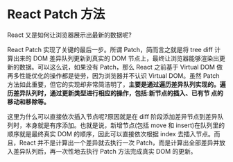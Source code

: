 # React Patch 方法
 
React 又是如何让浏览器展示出最新的数据呢?

React Patch 实现了关键的最后一步。所谓 Patch，简而言之就是将 tree diff 计算出来的 DOM 差异队列更新到真实的 DOM 节点上，最终让浏览器能够渲染出更新的数据。可以这么说，如果没有 Patch，那么 React 之前基于 Virtual DOM 做再多性能优化的操作都是徒劳，因为浏览器并不认识 Virtual DOM。虽然 Patch 方法如此重要，但它的实现却非常简洁明了，**主要是通过遍历差异队列实现的。遍历差异队列时，通过更新类型进行相应的操作，包括:新节点的插入、已有节 点的移动和移除等。**

这里为什么可以直接依次插入节点呢?原因就是在 diff 阶段添加差异节点到差异队列时，本身就是有序添加。也就是说，新增节点(包括 move 和 insert)在队列里的顺序就是最终真实 DOM 的顺序，因此可以直接依次根据 index 去插入节点。而且，React 并不是计算出一个差异就去执行一次 Patch，而是计算出全部差异并放入差异队列后，再一次性地去执行 Patch 方法完成真实 DOM 的更新。